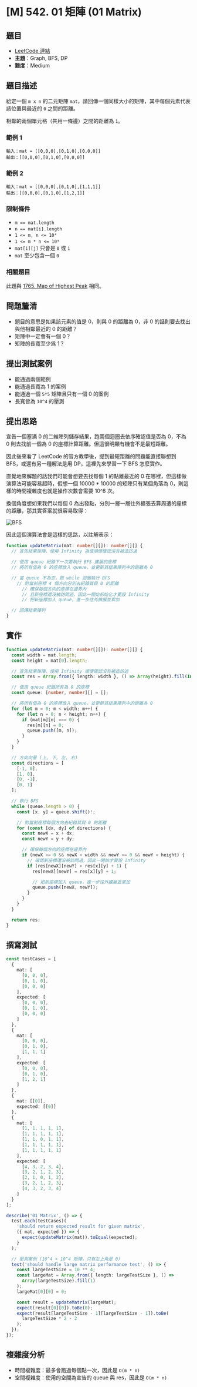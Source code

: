 # [M] 542. 01 矩陣 (01 Matrix)

## 題目

- [LeetCode 連結](https://leetcode.com/problems/01-matrix)
- **主題**：Graph, BFS, DP
- **難度**：Medium

## 題目描述

給定一個 `m x n` 的二元矩陣 `mat`，請回傳一個同樣大小的矩陣，其中每個元素代表該位置與最近的 `0` 之間的距離。

相鄰的兩個單元格（共用一條邊）之間的距離為 `1`。

### 範例 1

```plain
輸入：mat = [[0,0,0],[0,1,0],[0,0,0]]
輸出：[[0,0,0],[0,1,0],[0,0,0]]
```

### 範例 2

```plain
輸入：mat = [[0,0,0],[0,1,0],[1,1,1]]
輸出：[[0,0,0],[0,1,0],[1,2,1]]
```

### 限制條件

- `m == mat.length`
- `n == mat[i].length`
- `1 <= m, n <= 10⁴`
- `1 <= m * n <= 10⁴`
- `mat[i][j]` 只會是 `0` 或 `1`
- `mat` 至少包含一個 `0`

### 相關題目

此題與 [1765\. Map of Highest Peak](https://leetcode.com/problems/map-of-highest-peak/) 相同。

## 問題釐清

- 題目的意思是如果該元素的值是 0，則與 0 的距離為 0，非 0 的話則要去找出與他相鄰最近的 0 的距離？
- 矩陣中一定會有一個 0？
- 矩陣的長寬至少爲 1？

## 提出測試案例

- 能通過兩個範例
- 能通過長寬為 1 的案例
- 能通過一個 `5*5` 矩陣且只有一個 0 的案例
- 長寬皆為 `10^4` 的壓測

## 提出思路

宣告一個塞滿 0 的二維陣列儲存結果，跑兩個迴圈去依序確認值是否為 0，不為 0 則去找前一個為 0 的座標計算距離。但這很明顯有機會不是最短距離。

因此後來看了 LeetCode 的官方教學後，提到最短距離的問題能直接聯想到 BFS，或還有另一種解法是用 DP，這裡先來學習一下 BFS 怎麼實作。

直覺地來解題的話我們可能會想要去找每個 1 的點離最近的 0 在哪裡，但這樣做演算法可能容易超時，假想一個 10000 \* 10000 的矩陣只有某個角落為 0，則這樣的時間複雜度也就是操作次數會需要 10^8 次。

換個角度想如果我們以每個 0 為出發點，分別一層一層往外擴張去算周遭的座標的距離，那其實答案就很容易取得：

![BFS](./542-bfs.png)

因此這個演算法會是這樣的思路，以註解表示：

```ts
function updateMatrix(mat: number[][]): number[][] {
  // 宣告結果矩陣，使用 Infinity 為值順便確認沒有被造訪過

  // 使用 queue 紀錄下一次要執行 BFS 擴展的座標
  // 將所有值為 0 的座標放入 queue，並更新其結果陣列中的距離為 0

  // 當 queue 不為空，跑 while 迴圈執行 BFS
    // 對當前座標 4 個方向分別去紀錄其與 0 的距離
      // 確保每個方向的座標在邊界內
      // 且新座標還沒被訪問過，因此一開始初始化才要設 Infinity
      // 把新座標加入 queue，進一步往外擴展並累加

  // 回傳結果陣列
}
```

## 實作

```ts
function updateMatrix(mat: number[][]): number[][] {
  const width = mat.length;
  const height = mat[0].length;

  // 宣告結果矩陣，使用 Infinity 順便確認沒有被造訪過
  const res = Array.from({ length: width }, () => Array(height).fill(Infinity));

  // 使用 queue 紀錄所有為 0 的座標
  const queue: [number, number][] = [];

  // 將所有值為 0 的座標放入 queue，並更新其結果陣列中的距離為 0
  for (let m = 0; m < width; m++) {
    for (let n = 0; n < height; n++) {
      if (mat[m][n] === 0) {
        res[m][n] = 0;
        queue.push([m, n]);
      }
    }
  }

  // 方向向量 (上, 下, 左, 右)
  const directions = [
    [-1, 0],
    [1, 0],
    [0, -1],
    [0, 1]
  ];

  // 執行 BFS
  while (queue.length > 0) {
    const [x, y] = queue.shift()!;

    // 對當前座標每個方向去紀錄其與 0 的距離
    for (const [dx, dy] of directions) {
      const newX = x + dx;
      const newY = y + dy;

      // 確保每個方向的座標在邊界內
      if (newX >= 0 && newX < width && newY >= 0 && newY < height) {
        // 確認新座標還沒被訪問過，因此一開始才要設 Infinity
        if (res[newX][newY] > res[x][y] + 1) {
          res[newX][newY] = res[x][y] + 1;

          // 把新座標加入 queue，進一步往外擴展並累加
          queue.push([newX, newY]);
        }
      }
    }
  }

  return res;
}
```

## 撰寫測試

```ts
const testCases = [
  {
    mat: [
      [0, 0, 0],
      [0, 1, 0],
      [0, 0, 0]
    ],
    expected: [
      [0, 0, 0],
      [0, 1, 0],
      [0, 0, 0]
    ]
  },
  {
    mat: [
      [0, 0, 0],
      [0, 1, 0],
      [1, 1, 1]
    ],
    expected: [
      [0, 0, 0],
      [0, 1, 0],
      [1, 2, 1]
    ]
  },
  {
    mat: [[0]],
    expected: [[0]]
  },
  {
    mat: [
      [1, 1, 1, 1, 1],
      [1, 1, 1, 1, 1],
      [1, 1, 0, 1, 1],
      [1, 1, 1, 1, 1],
      [1, 1, 1, 1, 1]
    ],
    expected: [
      [4, 3, 2, 3, 4],
      [3, 2, 1, 2, 3],
      [2, 1, 0, 1, 2],
      [3, 2, 1, 2, 3],
      [4, 3, 2, 3, 4]
    ]
  }
];

describe('01 Matrix', () => {
  test.each(testCases)(
    'should return expected result for given matrix',
    ({ mat, expected }) => {
      expect(updateMatrix(mat)).toEqual(expected);
    }
  );

  // 壓測案例 (10^4 × 10^4 矩陣，只有左上角是 0)
  test('should handle large matrix performance test', () => {
    const largeTestSize = 10 ** 4;
    const largeMat = Array.from({ length: largeTestSize }, () =>
      Array(largeTestSize).fill(1)
    );
    largeMat[0][0] = 0;

    const result = updateMatrix(largeMat);
    expect(result[0][0]).toBe(0);
    expect(result[largeTestSize - 1][largeTestSize - 1]).toBe(
      largeTestSize * 2 - 2
    );
  });
});
```

## 複雜度分析

- 時間複雜度：最多會跑過每個點一次，因此是 `O(m * n)`
- 空間複雜度：使用的空間為宣告的 queue 與 res，因此是 `O(m * n)`
